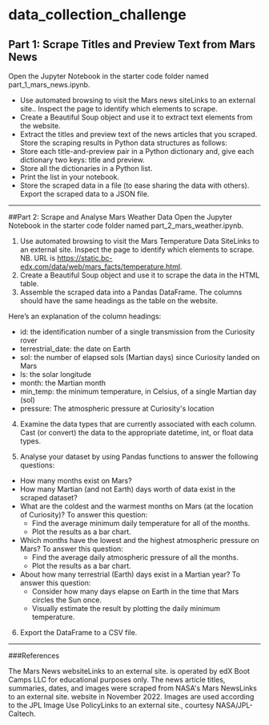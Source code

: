 # data_collection_challenge

## Part 1: Scrape Titles and Preview Text from Mars News
Open the Jupyter Notebook in the starter code folder named part_1_mars_news.ipynb.

- Use automated browsing to visit the Mars news siteLinks to an external site.. Inspect the page to identify which elements to scrape.
- Create a Beautiful Soup object and use it to extract text elements from the website.
- Extract the titles and preview text of the news articles that you scraped. Store the scraping results in Python data structures as follows:
- Store each title-and-preview pair in a Python dictionary and, give each dictionary two keys: title and preview. 
- Store all the dictionaries in a Python list.
- Print the list in your notebook.
- Store the scraped data in a file (to ease sharing the data with others). Export the scraped data to a JSON file.

-----

##Part 2: Scrape and Analyse Mars Weather Data
Open the Jupyter Notebook in the starter code folder named part_2_mars_weather.ipynb. 

1. Use automated browsing to visit the Mars Temperature Data SiteLinks to an external site. Inspect the page to identify which elements to scrape. NB. URL is https://static.bc-edx.com/data/web/mars_facts/temperature.html.
2. Create a Beautiful Soup object and use it to scrape the data in the HTML table. 
3. Assemble the scraped data into a Pandas DataFrame. The columns should have the same headings as the table on the website. 

Here’s an explanation of the column headings:
- id: the identification number of a single transmission from the Curiosity rover
- terrestrial_date: the date on Earth
- sol: the number of elapsed sols (Martian days) since Curiosity landed on Mars
- ls: the solar longitude
- month: the Martian month
- min_temp: the minimum temperature, in Celsius, of a single Martian day (sol)
- pressure: The atmospheric pressure at Curiosity's location

4. Examine the data types that are currently associated with each column. Cast (or convert) the data to the appropriate datetime, int, or float data types.

5. Analyse your dataset by using Pandas functions to answer the following questions:
- How many months exist on Mars?
- How many Martian (and not Earth) days worth of data exist in the scraped dataset?
- What are the coldest and the warmest months on Mars (at the location of Curiosity)? To answer this question:
  + Find the average minimum daily temperature for all of the months.
  + Plot the results as a bar chart.
- Which months have the lowest and the highest atmospheric pressure on Mars? To answer this question:
  + Find the average daily atmospheric pressure of all the months.
  + Plot the results as a bar chart.
- About how many terrestrial (Earth) days exist in a Martian year? To answer this question:
  + Consider how many days elapse on Earth in the time that Mars circles the Sun once.
  + Visually estimate the result by plotting the daily minimum temperature.
6. Export the DataFrame to a CSV file.


-----
###References

The Mars News websiteLinks to an external site. is operated by edX Boot Camps LLC for educational purposes only. The news article titles, summaries, dates, and images were scraped from NASA's Mars NewsLinks to an external site. website in November 2022. Images are used according to the JPL Image Use PolicyLinks to an external site., courtesy NASA/JPL-Caltech.
